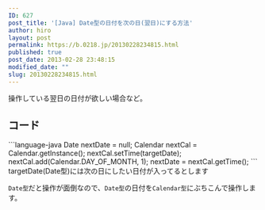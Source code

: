 ```yaml
---
ID: 627
post_title: '[Java] Date型の日付を次の日(翌日)にする方法'
author: hiro
layout: post
permalink: https://b.0218.jp/20130228234815.html
published: true
post_date: 2013-02-28 23:48:15
modified_date: ""
slug: 20130228234815.html
---
```

操作している翌日の日付が欲しい場合など。
<!--more-->
<h2>コード</h2>
```language-java
Date nextDate = null;
Calendar nextCal = Calendar.getInstance();
nextCal.setTime(targetDate);
nextCal.add(Calendar.DAY_OF_MONTH, 1);
nextDate = nextCal.getTime();
```
<span class="text-muted">targetDate(Date型)には次の日にしたい日付が入ってるとします</span>

<code>Date型</code>だと操作が面倒なので、<code>Date型</code>の日付を<code>Calendar型</code>にぶちこんで操作します。